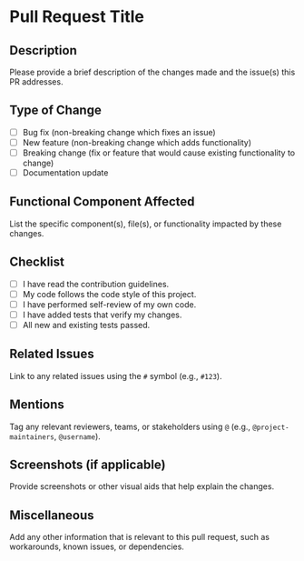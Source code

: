 # Pull Request Title

## Description
Please provide a brief description of the changes made and the issue(s) this PR addresses.

## Type of Change
- [ ] Bug fix (non-breaking change which fixes an issue)
- [ ] New feature (non-breaking change which adds functionality)
- [ ] Breaking change (fix or feature that would cause existing functionality to change)
- [ ] Documentation update

## Functional Component Affected
List the specific component(s), file(s), or functionality impacted by these changes.

## Checklist
- [ ] I have read the contribution guidelines.
- [ ] My code follows the code style of this project.
- [ ] I have performed self-review of my own code.
- [ ] I have added tests that verify my changes.
- [ ] All new and existing tests passed.

## Related Issues
Link to any related issues using the `#` symbol (e.g., `#123`).

## Mentions
Tag any relevant reviewers, teams, or stakeholders using `@` (e.g., `@project-maintainers`, `@username`).

## Screenshots (if applicable)
Provide screenshots or other visual aids that help explain the changes.

## Miscellaneous
Add any other information that is relevant to this pull request, such as workarounds, known issues, or dependencies.
